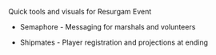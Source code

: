 Quick tools and visuals for Resurgam Event

* Semaphore - Messaging for marshals and volunteers

* Shipmates - Player registration and projections at ending
